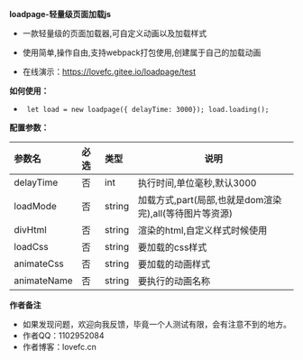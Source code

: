 **loadpage-轻量级页面加载js**

- 一款轻量级的页面加载器,可自定义动画以及加载样式

- 使用简单,操作自由,支持webpack打包使用,创建属于自己的加载动画

- 在线演示：https://lovefc.gitee.io/loadpage/test


**如何使用：** 
- ` 
let load = new loadpage({ delayTime: 3000});
load.loading();	`

**配置参数：** 

|参数名|必选|类型|说明|
|:----    |:---|:----- |-----   |
| delayTime | 否  |int | 执行时间,单位毫秒,默认3000   |
| loadMode  | 否  |string | 加载方式,part(局部,也就是dom渲染完),all(等待图片等资源)   |
| divHtml | 否  | string | 渲染的html,自定义样式时候使用   |
| loadCss | 否  | string | 要加载的css样式   |
| animateCss | 否  | string | 要加载的动画样式   |
| animateName | 否  | string | 要执行的动画名称   |

**作者备注**
- 如果发现问题，欢迎向我反馈，毕竟一个人测试有限，会有注意不到的地方。
- 作者QQ：1102952084
- 作者博客：lovefc.cn














